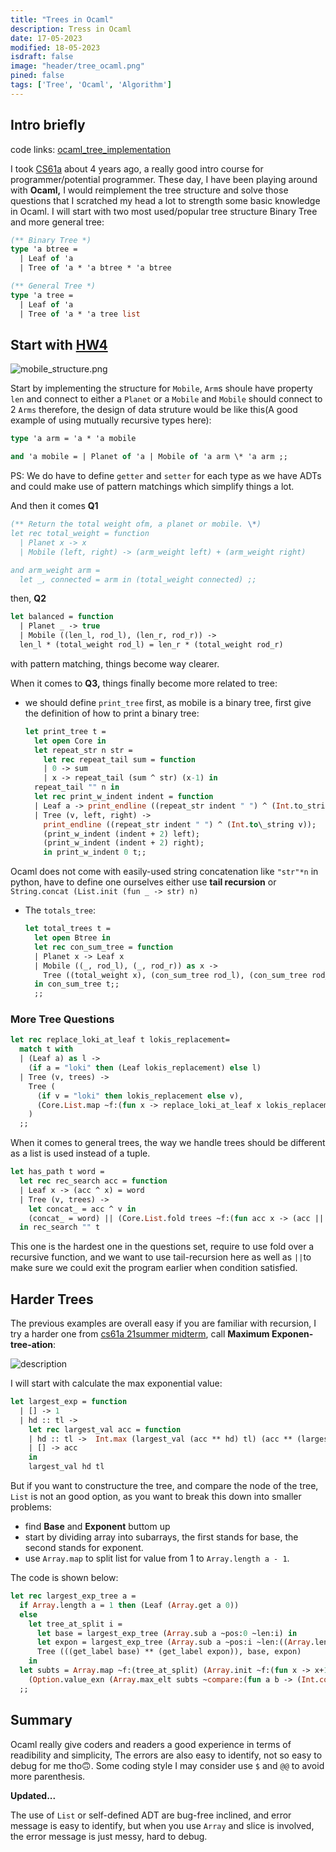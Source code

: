 ```yaml
---
title: "Trees in Ocaml"
description: Tress in Ocaml
date: 17-05-2023
modified: 18-05-2023
isdraft: false
image: "header/tree_ocaml.png"
pined: false 
tags: ['Tree', 'Ocaml', 'Algorithm']
---
```


## Intro briefly
code links: [ocaml_tree_implementation](https://github.com/Frank-III/blog_code/tree/1d84e5465135898c47403b11705657603e3e9eb5/tree_hw)

I took [CS61a](https://cs61a.org/) about 4 years ago, a really good intro course for programmer/potential programmer. These day, I have been playing around with **Ocaml,** I would reimplement the tree structure and solve those questions that I scratched my head a lot to strength some basic knowledge in Ocaml. I will start with two most used/popular tree structure Binary Tree and more general tree:
```ocaml
(** Binary Tree *)
type 'a btree = 
  | Leaf of 'a
  | Tree of 'a * 'a btree * 'a btree

(** General Tree *)
type 'a tree = 
  | Leaf of 'a
  | Tree of 'a * 'a tree list
```
## Start with [HW4](https://cs61a.org/hw/hw04/#mobiles)

![mobile_structure.png](/images/content/mobiles.png)

Start by implementing the structure for `Mobile`, `Arm`s shoule have property `len` and connect to either a `Planet` or a `Mobile` and `Mobile` should connect to 2 `Arms` therefore, the design of data struture would be like this(A good example of using mutually recursive types here):
```ocaml
type 'a arm = 'a * 'a mobile 

and 'a mobile = | Planet of 'a | Mobile of 'a arm \* 'a arm ;;
```
PS: We do have to define `getter` and `setter` for each type as we have ADTs and could make use of pattern matchings which simplify things a lot.

And then it comes **Q1**

```ocaml
(** Return the total weight ofm, a planet or mobile. \*) 
let rec total_weight = function 
  | Planet x -> x 
  | Mobile (left, right) -> (arm_weight left) + (arm_weight right) 

and arm_weight arm =
  let _, connected = arm in (total_weight connected) ;;
```
then, **Q2**

```ocaml
let balanced = function 
  | Planet _ -> true 
  | Mobile ((len_l, rod_l), (len_r, rod_r)) -> 
  len_l * (total_weight rod_l) = len_r * (total_weight rod_r)
```

with pattern matching, things become way clearer.

When it comes to **Q3,** things finally become more related to tree:

- we should define `print_tree` first, as mobile is a binary tree, first give the definition of how to print a binary tree:
  ```ocaml
  let print_tree t = 
    let open Core in 
    let repeat_str n str = 
      let rec repeat_tail sum = function 
      | 0 -> sum 
      | x -> repeat_tail (sum ^ str) (x-1) in 
    repeat_tail "" n in 
    let rec print_w_indent indent = function 
    | Leaf a -> print_endline ((repeat_str indent " ") ^ (Int.to_string a)) 
    | Tree (v, left, right) -> 
      print_endline ((repeat_str indent " ") ^ (Int.to\_string v)); 
      (print_w_indent (indent + 2) left); 
      (print_w_indent (indent + 2) right); 
      in print_w_indent 0 t;;
  ```

Ocaml does not come with easily-used string concatenation like `"str"*n` in python, have to define one ourselves either use **tail recursion** or `String.concat (List.init (fun _ -> str) n)`

- The `totals_tree`:
  ```ocaml
  let total_trees t =
    let open Btree in 
    let rec con_sum_tree = function 
    | Planet x -> Leaf x 
    | Mobile ((_, rod_l), (_, rod_r)) as x -> 
      Tree ((total_weight x), (con_sum_tree rod_l), (con_sum_tree rod_r))
    in con_sum_tree t;;
    ;;
  ``` 

### More Tree Questions
```ocaml
let rec replace_loki_at_leaf t lokis_replacement= 
  match t with 
  | (Leaf a) as l -> 
    (if a = "loki" then (Leaf lokis_replacement) else l)
  | Tree (v, trees) -> 
    Tree (
      (if v = "loki" then lokis_replacement else v),
      (Core.List.map ~f:(fun x -> replace_loki_at_leaf x lokis_replacement) trees)
    )
  ;;
```

When it comes to general trees, the way we handle trees should be different as a list is used instead of a tuple.

```ocaml
let has_path t word = 
  let rec rec_search acc = function 
  | Leaf x -> (acc ^ x) = word
  | Tree (v, trees) ->
    let concat_ = acc ^ v in 
    (concat_ = word) || (Core.List.fold trees ~f:(fun acc x -> (acc || (rec_search concat_ x))) ~init:false)
  in rec_search "" t 
```

This one is the hardest one in the questions set, require to use fold over a recursive function, and we want to use tail-recursion here as well as `||`to make sure we could exit the program earlier when condition satisfied.

## Harder Trees
The previous examples are overall easy if you are familiar with recursion, I try a harder one from [cs61a 21summer midterm](https://cs61a.org/exam/su21/midterm/61a-su21-midterm.pdf#page=10), call **Maximum Exponen-tree-ation**:

![description](/images/content/exp_tree.png)

I will start with calculate the max exponential value:
```ocaml
let largest_exp = function 
  | [] -> 1
  | hd :: tl -> 
    let rec largest_val acc = function 
    | hd :: tl ->  Int.max (largest_val (acc ** hd) tl) (acc ** (largest_val hd tl))
    | [] -> acc
    in
    largest_val hd tl
```
But if you want to constructure the tree, and compare the node of the tree, `List` is not an good option, as you want to break this down into smaller problems: 
- find **Base** and **Exponent** buttom up
- start by dividing array into subarrays, the first stands for base, the second stands for exponent.
- use `Array.map` to split list for value from 1 to `Array.length a - 1`.

The code is shown below:

```ocaml
let rec largest_exp_tree a = 
  if Array.length a = 1 then (Leaf (Array.get a 0))
  else 
    let tree_at_split i = 
      let base = largest_exp_tree (Array.sub a ~pos:0 ~len:i) in 
      let expon = largest_exp_tree (Array.sub a ~pos:i ~len:((Array.length a) - i)) in 
      Tree (((get_label base) ** (get_label expon)), base, expon)
    in 
  let subts = Array.map ~f:(tree_at_split) (Array.init ~f:(fun x -> x+1) (Array.length a - 1)) in
    (Option.value_exn (Array.max_elt subts ~compare:(fun a b -> (Int.compare (get_label a) (get_label b)))))
  ;;
```
## Summary

Ocaml really give coders and readers a good experience in terms of readibility and simplicity, The errors are also easy to identify, not so easy to debug for me tho🙃. Some coding style I may consider use `$` and `@@` to avoid more parenthesis.

**Updated...**

The use of `List` or self-defined ADT are bug-free inclined, and error message is easy to identify, but when you use `Array` and slice is involved, the error message is just messy, hard to debug.

